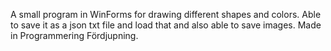 A small program in WinForms for drawing different shapes and colors. Able to save it as a json txt file and load that and also able to save images. Made in Programmering Fördjupning.
